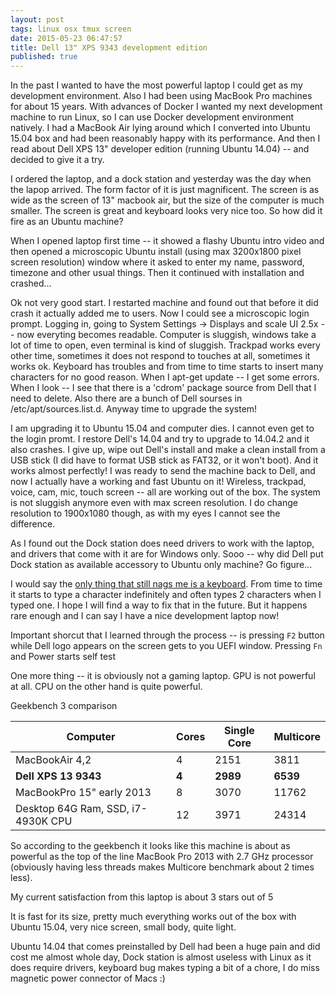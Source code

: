 ```yaml
---
layout: post
tags: linux osx tmux screen
date: 2015-05-23 06:47:57
title: Dell 13" XPS 9343 development edition
published: true
---
```


In the past I wanted to have the most powerful laptop I could get as my
development environment. Also I had been using MacBook Pro machines for about
15 years. With advances of Docker I wanted my next development machine to run
Linux, so I can use Docker development environment natively. I had a MacBook
Air lying around which I converted into Ubuntu 15.04 box and had been
reasonably happy with its performance. And then I read about Dell XPS 13"
developer edition (running Ubuntu 14.04) -- and decided to give it a try.

I ordered the laptop, and a dock station and yesterday was the day when the
lapop arrived. The form factor of it is just magnificent. The screen is as wide
as the screen of 13" macbook air, but the size of the computer is much smaller.
The screen is great and keyboard looks very nice too. So how did it fire
as an Ubuntu machine?

When I opened laptop first time -- it showed a flashy Ubuntu intro video and
then opened a microscopic Ubuntu install (using max 3200x1800 pixel screen
resolution) window where it asked to enter my name, password, timezone and
other usual things. Then it continued with installation and crashed...

Ok not very good start. I restarted machine and found out that before it did
crash it actually added me to users. Now I could see a microscopic login
prompt. Logging in, going to System Settings -> Displays and scale UI 2.5x --
now everyting becomes readable. Computer is sluggish, windows take a lot of
time to open, even terminal is kind of sluggish. Trackpad works every other
time, sometimes it does not respond to touches at all, sometimes it works ok.
Keyboard has troubles and from time to time starts to insert many characters
for no good reason. When I apt-get update -- I get some errors. When I look --
I see that there is a 'cdrom' package source from Dell that I need to delete.
Also there are a bunch of Dell sourses in /etc/apt/sources.list.d. Anyway
time to upgrade the system!

I am upgrading it to Ubuntu 15.04 and computer dies. I cannot even get to the
login promt. I restore Dell's 14.04 and try to upgrade to 14.04.2 and it also
crashes. I give up, wipe out Dell's install and make a clean install from a USB
stick (I did have to format USB stick as FAT32, or it won't boot). And it works
almost perfectly! I was ready to send the machine back to Dell, and now I
actually have a working and fast Ubuntu on it! Wireless, trackpad, voice, cam,
mic, touch screen -- all are working out of the box. The system is not sluggish
anymore even with max screen resolution. I do change resolution to 1900x1080
though, as with my eyes I cannot see the difference.

As I found out the Dock station does need drivers to work with the laptop, and
drivers that come with it are for Windows only. Sooo -- why did Dell put Dock
station as available accessory to Ubuntu only machine? Go figure...

I would say the [only thing that still nags me is a keyboard][bug]. From time
to time it starts to type a character indefinitely and often types 2 characters
when I typed one. I hope I will find a way to fix that in the future. But it
happens rare enough and I can say I have a nice development laptop now!

Important shorcut that I learned through the process -- is pressing `F2` button
while Dell logo appears on the screen gets to you UEFI window. Pressing `Fn`
and Power starts self test

One more thing -- it is obviously not a gaming laptop. GPU is not powerful at
all. CPU on the other hand is quite powerful.

Geekbench 3 comparison

| Computer                            | Cores     | Single Core | Multicore |
|-------------------------------------|-----------|-------------|-----------|
| MacBookAir 4,2                      | 4         | 2151        | 3811      |
| **Dell XPS 13 9343**                | **4**     | **2989**    | **6539**  |
| MacBookPro 15" early 2013           | 8         | 3070        | 11762     |
| Desktop 64G Ram, SSD,  i7-4930K CPU | 12        | 3971        | 24314     |

So according to the geekbench it looks like this machine is about as powerful
as the top of the line MacBook Pro 2013  with 2.7 GHz processor (obviously
having less threads makes Multicore benchmark about 2 times less).

My current satisfaction from this laptop is about 3 stars out of 5

It is fast for its size, pretty much everything works out of the box with
Ubuntu 15.04, very nice screen, small body, quite light.

Ubuntu 14.04 that comes preinstalled by Dell had been a huge pain and did cost
me almost whole day, Dock station is almost useless with Linux as it does
require drivers, keyboard bug makes typing a bit of a chore, I do miss magnetic
power connector of Macs :)

[bug]: http://en.community.dell.com/techcenter/os-applications/f/4613/t/19630257

